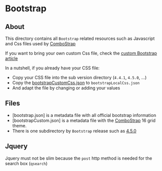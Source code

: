 # Bootstrap

## About

This directory contains all `Bootstrap` related resources such as Javascript and Css files used by [ComboStrap](https://combostrap.com)

If you want to bring your own custom Css file, check the [custom Bootstrap article](https://combostrap.com/custom/bootrstap)

In a nutshell, if you already have your CSS file:

  * Copy your CSS file into the sub version directory (`4.4.1`, `4.5.0`, ...)
  * Copy the [bootstrapCustomCss.json](./bootstrapStylesheet.json) to `bootstrapLocalCss.json`
  * And adapt the file by changing or adding your values


## Files

  * [bootstrap.json] is a metadata file with all official bootstrap information
  * [bootstrapCustom.json] is a metadata file with the [ComboStrap](https://combostrap.com) 16 grid theme.
  * There is one subdirectory by `Bootstrap` release such as [4.5.0](./4.5.0)

## Jquery

Jquery must not be slim because the `post` http method is needed for the search box (`qsearch`)
